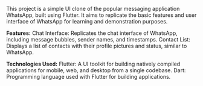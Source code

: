 This project is a simple UI clone of the popular messaging application WhatsApp, built using Flutter. It aims to replicate the basic features and user interface of WhatsApp for learning and demonstration purposes.

**Features:**
Chat Interface: Replicates the chat interface of WhatsApp, including message bubbles, sender names, and timestamps.
Contact List: Displays a list of contacts with their profile pictures and status, similar to WhatsApp.

**Technologies Used:**
Flutter: A UI toolkit for building natively compiled applications for mobile, web, and desktop from a single codebase.
Dart: Programming language used with Flutter for building applications.
